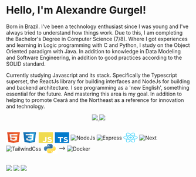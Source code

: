 # Hello, I'm Alexandre Gurgel!

Born in Brazil. I've been a technology enthusiast since I was young and I've always tried to understand how things work. Due to this, I am completing the Bachelor's Degree in Computer Science (7/8). Where I got experiences and learning in Logic programming with C and Python, I study on the Object Oriented paradigm with Java. In addition to knowledge in Data Modeling and Software Engineering, in addition to good practices according to the SOLID standard.

Currently studying Javascript and its stack. Specifically the Typescript superset, the ReactJs library for building interfaces and NodeJs for building and backend architecture. I see programming as a 'new English', something essential for the future. And mastering this area is my goal. In addition to helping to promote Ceará and the Northeast as a reference for innovation and technology.


<div align="center">
  <a href="https://github.com/xandong">
  <img height="180em" src="https://github-readme-stats.vercel.app/api?username=xandong&show_icons=true&theme=outrun&include_all_commits=true&count_private=true"/>
  <img height="180em" src="https://github-readme-stats.vercel.app/api/top-langs/?username=xandong&layout=compact&langs_count=7&theme=outrun"/>
  </a>
</div>
  
 ##
    
<div style="display: inline_block">
  <img align="center" alt="HTML" height="30" width="40" src="https://raw.githubusercontent.com/devicons/devicon/master/icons/html5/html5-original.svg">
  <img align="center" alt="CSS" height="30" width="40" src="https://raw.githubusercontent.com/devicons/devicon/master/icons/css3/css3-original.svg">
  <img align="center" alt="JavaScript" height="30" width="40" src="https://raw.githubusercontent.com/devicons/devicon/master/icons/javascript/javascript-plain.svg">
  <img align="center" alt="TypeScript" height="30" width="40" src="https://raw.githubusercontent.com/devicons/devicon/master/icons/typescript/typescript-plain.svg">
  <img align="center" alt="NodeJs" height="30" width="40" src="https://cdn.jsdelivr.net/gh/devicons/devicon/icons/nodejs/nodejs-original.svg">
  <img align="center" alt="Express" height="30" width="40"  src="https://cdn.jsdelivr.net/gh/devicons/devicon/icons/express/express-original.svg">
  <img align="center" alt="React" height="30" width="40" src="https://raw.githubusercontent.com/devicons/devicon/master/icons/react/react-original.svg">
  <img align="center" alt="Next" height="30" width="40" src="https://cdn.jsdelivr.net/gh/devicons/devicon/icons/nextjs/nextjs-original.svg" />         
  <img align="center" alt="TailwindCss" height="30" width="40"  src="https://cdn.jsdelivr.net/gh/devicons/devicon/icons/tailwindcss/tailwindcss-plain.svg" />
  <img align="center" alt="Python" height="30" width="40" src="https://raw.githubusercontent.com/devicons/devicon/master/icons/python/python-original.svg"> -->
  <img  align="center" alt="Docker" height="30" width="40" src="https://cdn.jsdelivr.net/gh/devicons/devicon/icons/docker/docker-original.svg" />
          
</div>
 
  ##
 
<div> 
    <a href="https://www.linkedin.com/in/xandongurgel" target="_blank"><img src="https://img.shields.io/badge/-LinkedIn-%230077B5?style=for-the-badge&logo=linkedin&logoColor=white" target="_blank"></a> 
  <a href = "mailto:xandongurgel@gmail.com"><img src="https://img.shields.io/badge/-Gmail-%23333?style=for-the-badge&logo=gmail&logoColor=white" target="_blank"></a>
  <a href="https://instagram.com/xandongurgel" target="_blank"><img src="https://img.shields.io/badge/-Instagram-%23E4405F?style=for-the-badge&logo=instagram&logoColor=white" target="_blank"></a>
</div>

   <!-- ![Snake animation](https://github.com/xandong/xandong/blob/output/github-contribution-grid-snake.svg) -->
